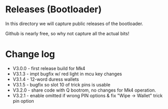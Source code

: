 
# Releases (Bootloader)

In this directory we will capture public releases of the bootloader.

Github is nearly free, so why not capture all the actual bits!


# Change log

- V3.0.0 - first release build for Mk4
- V3.1.3 - impt bugfix w/ red light in mcu key changes
- V3.1.4 - 12-word duress wallets
- V3.1.5 - bugfix so slot 10 of trick pins is usable
- V3.2.0 - share code with Q bootrom, no changes for Mk4 operation.
- V3.2.1 - enable omitted if wrong PIN options & fix "Wipe -> Wallet" trick pin option
